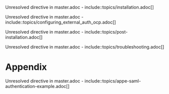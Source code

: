 Unresolved directive in master.adoc -
include::topics/installation.adoc\[\]

Unresolved directive in master.adoc -
include::topics/configuring\_external\_auth\_ocp.adoc\[\]

Unresolved directive in master.adoc -
include::topics/post-installation.adoc\[\]

Unresolved directive in master.adoc -
include::topics/troubleshooting.adoc\[\]

# Appendix

Unresolved directive in master.adoc -
include::topics/appe-saml-authentication-example.adoc\[\]
